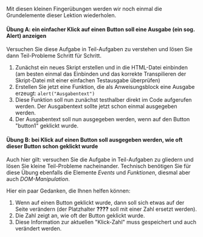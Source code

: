 Mit diesen kleinen Fingerübungen werden wir noch einmal die Grundelemente dieser Lektion wiederholen.

#### Übung A: ein einfacher Klick auf einen Button soll eine Ausgabe (ein sog. Alert) anzeigen

Versuchen Sie diese Aufgabe in Teil-Aufgaben zu verstehen und lösen Sie dann Teil-Probleme Schritt für Schritt. 

1. Zunächst ein neues Skript erstellen und in die HTML-Datei einbinden (am besten einmal das Einbinden und das korrekte Transpilieren der Skript-Datei mit einer einfachen Testausgabe überprüfen)
2. Erstellen Sie jetzt eine Funktion, die als Anweisungsblock eine Ausgabe erzeugt: `alert("Ausgabentext")`
3. Diese Funktion soll nun zunächst testhalber direkt im Code aufgerufen werden. Der Ausgabentext sollte jetzt schon einmal ausgegeben werden.
4. Der Ausgabentext soll nun ausgegeben werden, wenn auf den Button "button1" geklickt wurde.



#### Übung B: bei Klick auf einen Button soll ausgegeben werden, wie oft dieser Button schon geklickt wurde

Auch hier gilt: versuchen Sie die Aufgabe in Teil-Aufgaben zu gliedern und lösen Sie kleine Teil-Probleme nacheinander. Technisch benötigen Sie für diese Übung ebenfalls die Elemente *Events* und *Funktionen*, diesmal aber auch *DOM-Manipulation*. 

Hier ein paar Gedanken, die Ihnen helfen können:

1. Wenn auf einen Button geklickt wurde, dann soll sich etwas auf der Seite verändern (der Platzhalter **????** soll mit einer Zahl ersetzt werden).
2. Die Zahl zeigt an, wie oft der Button geklickt wurde.
3. Diese Information zur aktuellen "Klick-Zahl" muss gespeichert und auch verändert werden.